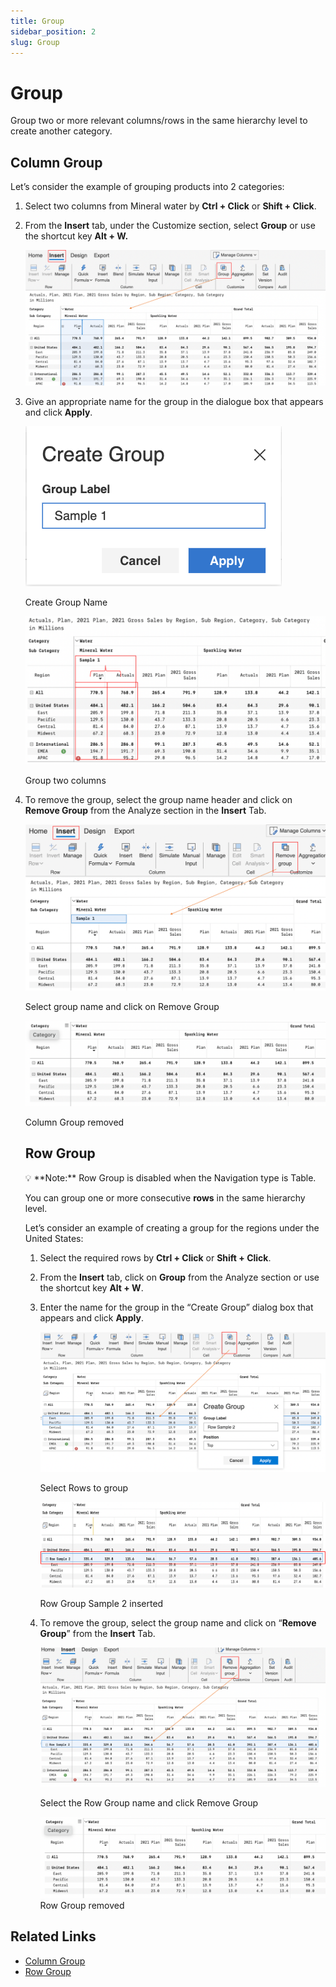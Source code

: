 ```yaml
---
title: Group
sidebar_position: 2
slug: Group
---
```

# Group

Group two or more relevant columns/rows in the same hierarchy level to create another category.


## Column Group

Let’s consider the example of grouping products into 2 categories:

1. Select two columns from Mineral water by **Ctrl + Click** or **Shift + Click**.
2. From the **Insert** tab, under the Customize section, select **Group** or use the shortcut key **Alt + W.**
    
    ![Untitled](/img/build/Group/Group1.png)

1. Give an appropriate name for the group in the dialogue box that appears and click **Apply**.
    
    ![Create Group Name ](/img/build/Group/Group2.png)
    
    Create Group Name 
    
    ![Group two columns](/img/build/Group/Group3.png)
    
    Group two columns
    
2. To remove the group, select the group name header and click on **Remove Group** from the Analyze section in the **Insert** Tab.
    
    ![Select group name and click on Remove Group](/img/build/Group/Group4.png)
    
    Select group name and click on Remove Group
    
    ![Column Group removed](/img/build/Group/Group5.png)
    
    Column Group removed
    
    ## **Row Group**
    
    <aside>
    💡 **Note:** Row Group is disabled when the Navigation type is Table.
    
    </aside>
    
    You can group one or more consecutive **rows** in the same hierarchy level.
    
    Let’s consider an example of creating a group for the regions under the United States:
    
    1. Select the required rows by **Ctrl + Click** or **Shift + Click**.
    2. From the **Insert** tab, click on **Group** from the Analyze section or use the shortcut key **Alt + W**.
    3. Enter the name for the group in the “Create Group” dialog box that appears and click **Apply**.
        
        ![Select Rows to group](/img/build/Group/Group6.png)
        
        Select Rows to group
        
        ![Row Group Sample 2 inserted](/img/build/Group/Group7.png)
        
        Row Group Sample 2 inserted
        
    4. To remove the group, select the group name and click on “**Remove Group**” from the **Insert** Tab.
        
        ![Select the Row Group name and click Remove Group](/img/build/Group/Group8.png)
        
        Select the Row Group name and click Remove Group
        
        ![Row Group removed](/img/build/Group/Group9.png)
        Row Group removed
        

## Related Links
- [Column Group](/build/Group)
- [Row Group](/build/Group)